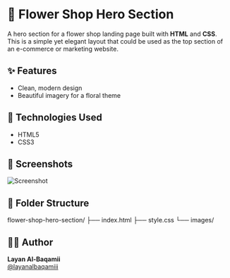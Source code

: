 # 🌸 Flower Shop Hero Section

A hero section for a flower shop landing page built with **HTML** and **CSS**. This is a simple yet elegant layout that could be used as the top section of an e-commerce or marketing website.

## ✨ Features
- Clean, modern design
- Beautiful imagery for a floral theme

## 🔧 Technologies Used
- HTML5
- CSS3 

## 📸 Screenshots
![Screenshot](images/flower1.jpg) 

## 📁 Folder Structure
flower-shop-hero-section/ 
├── index.html 
├── style.css 
└── images/





## 🧑‍💻 Author
**Layan Al-Baqamii**  
[@layanalbaqamiii](https://github.com/layanalbaqamiii)
